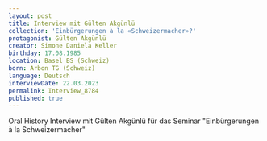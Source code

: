 ```yaml
---
layout: post
title: Interview mit Gülten Akgünlü
collection: 'Einbürgerungen à la «Schweizermacher»?'
protagonist: Gülten Akgünlü
creator: Simone Daniela Keller
birthday: 17.08.1985
location: Basel BS (Schweiz)
born: Arbon TG (Schweiz)
language: Deutsch
interviewDate: 22.03.2023
permalink: Interview_8784
published: true
---
```

Oral History Interview mit Gülten Akgünlü für das Seminar "Einbürgerungen à la Schweizermacher"
